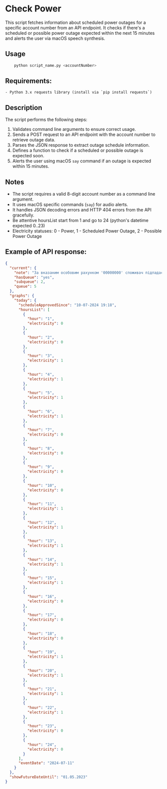 # Check Power

This script fetches information about scheduled power outages for a specific account number
from an API endpoint. It checks if there's a scheduled or possible power outage expected
within the next 15 minutes and alerts the user via macOS speech synthesis.

## Usage

```bash
    python script_name.py <accountNumber>
```

## Requirements:
    - Python 3.x requests library (install via `pip install requests`)

## Description

The script performs the following steps:

1. Validates command line arguments to ensure correct usage.
2. Sends a POST request to an API endpoint with the account number to retrieve outage data.
3. Parses the JSON response to extract outage schedule information.
4. Defines a function to check if a scheduled or possible outage is expected soon.
5. Alerts the user using macOS `say` command if an outage is expected within 15 minutes.

## Notes

- The script requires a valid 8-digit account number as a command line argument.
- It uses macOS specific commands (`say`) for audio alerts.
- It handles JSON decoding errors and HTTP 404 errors from the API gracefully.
- Be attentive hoursList start from 1 and go to 24 (python's datetime expected 0..23)
- Electricity statuses: 0 - Power, 1 - Scheduled Power Outage, 2 - Possible Power Outage

## Example of API response:

```json
{
  "current": {
    "note": "За вказаним особовим рахунком '00000000' споживач підпадає під чергу '5.2' Графіку погодинних вимкнень(ГПВ)",
    "hasQueue": "yes",
    "subqueue": 2,
    "queue": 5
  },
  "graphs": {
    "today": {
      "scheduleApprovedSince": "10-07-2024 19:18",
      "hoursList": [
        {
          "hour": "1",
          "electricity": 0
        },
        {
          "hour": "2",
          "electricity": 0
        },
        {
          "hour": "3",
          "electricity": 1
        },
        {
          "hour": "4",
          "electricity": 1
        },
        {
          "hour": "5",
          "electricity": 1
        },
        {
          "hour": "6",
          "electricity": 1
        },
        {
          "hour": "7",
          "electricity": 0
        },
        {
          "hour": "8",
          "electricity": 0
        },
        {
          "hour": "9",
          "electricity": 0
        },
        {
          "hour": "10",
          "electricity": 0
        },
        {
          "hour": "11",
          "electricity": 1
        },
        {
          "hour": "12",
          "electricity": 1
        },
        {
          "hour": "13",
          "electricity": 1
        },
        {
          "hour": "14",
          "electricity": 1
        },
        {
          "hour": "15",
          "electricity": 1
        },
        {
          "hour": "16",
          "electricity": 0
        },
        {
          "hour": "17",
          "electricity": 0
        },
        {
          "hour": "18",
          "electricity": 0
        },
        {
          "hour": "19",
          "electricity": 1
        },
        {
          "hour": "20",
          "electricity": 1
        },
        {
          "hour": "21",
          "electricity": 1
        },
        {
          "hour": "22",
          "electricity": 1
        },
        {
          "hour": "23",
          "electricity": 0
        },
        {
          "hour": "24",
          "electricity": 0
        }
      ],
      "eventDate": "2024-07-11"
    }
  },
  "showFutureDateUntil": "01.05.2023"
}
```
